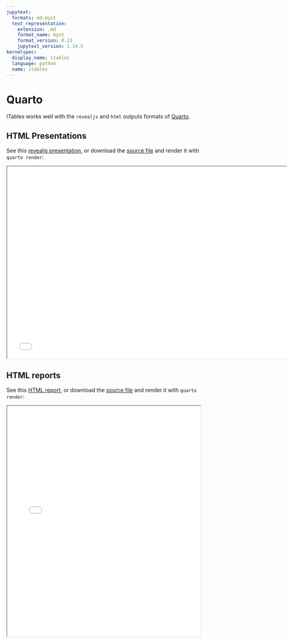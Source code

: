 ```yaml
---
jupytext:
  formats: md:myst
  text_representation:
    extension: .md
    format_name: myst
    format_version: 0.13
    jupytext_version: 1.14.5
kernelspec:
  display_name: itables
  language: python
  name: itables
---
```


# Quarto

ITables works well with the `revealjs` and `html` outputs formats of [Quarto](https://quarto.org).

## HTML Presentations

See this <a href="quarto_revealjs.html">revealjs presentation</a>,
or download the <a href="quarto_revealjs.qmd">source file</a> and render it with `quarto render`:

<iframe src=quarto_revealjs.html width="750px" height="500px"></iframe>

## HTML reports

See this <a href="quarto_html.html">HTML report</a>,
or download the <a href="quarto_html.qmd">source file</a> and render it with `quarto render`:

<iframe src=quarto_html.html width="100%" height="600px"></iframe>
